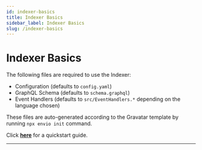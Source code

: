 ```yaml
---
id: indexer-basics
title: Indexer Basics
sidebar_label: Indexer Basics
slug: /indexer-basics
---
```




# Indexer Basics

The following files are required to use the Indexer:

- Configuration (defaults to `config.yaml`)
- GraphQL Schema (defaults to `schema.graphql`)
- Event Handlers (defaults to `src/EventHandlers.*` depending on the language chosen) 

These files are auto-generated according to the Gravatar template by running `npx envio init` command.

Click [**here**](./quickstart.md) for a quickstart guide.

---